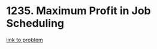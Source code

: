 # 1235. Maximum Profit in Job Scheduling

[link to problem](https://leetcode.com/problems/maximum-profit-in-job-scheduling/)
